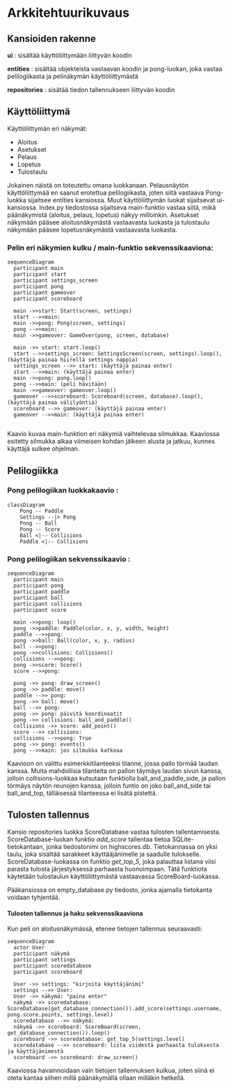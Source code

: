 # Arkkitehtuurikuvaus
## Kansioiden rakenne
**ui** : sisältää käyttöliittymään liittyvän koodin

**entities** : sisältää objekteista vastaavan koodin ja pong-luokan, joka vastaa pelilogiikasta ja pelinäkymän käyttöliittymästä

**repositories** : sisätää tiedon tallennukseen liittyvän koodin

## Käyttöliittymä
Käyttöliittymän eri näkymät:
* Aloitus
* Asetukset
* Pelaus
* Lopetus
* Tulostaulu

Jokainen näistä on toteutettu omana luokkanaan. Pelausnäytön käyttöliittymää en saanut erotettua pelilogiikasta, joten siitä vastaava Pong-luokka sijaitsee entities kansiossa. Muut käyttöliittymän luokat sijaitsevat ui-kansiossa.
Index.py tiedostossa sijaitseva main-funktio vastaa siitä, mikä päänäkymistä (aloitus, pelaus, lopetus) näkyy milloinkin. Asetukset näkymään pääsee aloitusnäkymästä vastaavasta luokasta ja tulostaulu näkymään pääsee lopetusnäkymästä vastaavasta luokasta.


### Pelin eri näkymien kulku / main-funktio sekvenssikaaviona:

```mermaid
sequenceDiagram
  participant main
  participant start
  participant settings_screen
  participant pong
  participant gameover
  participant scoreboard
  
  main ->>start: Start(screen, settings)
  start -->>main:  
  main ->>pong: Pong(screen, settings)
  pong -->>main: 
  main ->>gameover: GameOver(pong, screen, database)
  
  main ->> start: start.loop()
  start -->>settings_screen: SettingsScreen(screen, settings).loop(), (käyttäjä painaa hiirellä settings nappia)
  settings_screen -->> start: (käyttäjä painaa enter)
  start -->>main: (käyttäjä painaa enter) 
  main ->>pong: pong.loop()
  pong -->>main: (peli hävitään)
  main ->>gameover: gameover.loop()
  gameover -->>scoreboard: Scoreboard(screen, database).loop(), (käyttäjä painaa välilyöntiä)
  scoreboard -->> gameover: (käyttäjä painaa enter)
  gameover -->>main: (käyttäjä painaa enter)
  
```
Kaavio kuvaa main-funktion eri näkymiä vaihtelevaa silmukkaa. Kaaviossa esitetty silmukka alkaa viimeisen kohdan jälkeen alusta ja jatkuu, kunnes käyttäjä sulkee ohjelman.  

## Pelilogiikka
### Pong pelilogiikan luokkakaavio :

```mermaid
classDiagram
    Pong -- Paddle
    Settings --|> Pong
    Pong -- Ball
    Pong -- Score
    Ball <|-- Collisions
    Paddle <|-- Collisions
```
### Pong pelilogiikan sekvenssikaavio :
```mermaid
sequenceDiagram
  participant main
  participant pong
  participant paddle
  participant ball
  participant collisions
  participant score
 
  main ->>pong: loop() 
  pong ->>paddle: Paddle(color, x, y, width, height)
  paddle -->>pong:  
  pong ->>ball: Ball(color, x, y, radius)
  ball -->>pong: 
  pong ->>collisions: Collisions()
  collisions -->>pong: 
  pong ->>score: Score()
  score -->>pong: 
  
  pong ->> pong: draw_screen()
  pong ->> paddle: move()
  paddle -->> pong:  
  pong ->> ball: move()
  ball -->> pong:  
  pong ->> pong: päivitä koordinaatit
  pong ->> collisions: ball_and_paddle()
  collisions ->> score: add_point()
  score -->> collisions:  
  collisions -->>pong: True
  pong ->> pong: events()
  pong -->>main: jos silmukka katkeaa  
```
Kaavioon on valittu esimerkkitilanteeksi tilanne, jossa pallo törmää laudan kanssa. Muita mahdollisia tilanteita on pallon täymäys laudan sivun kanssa, jolloin collisions-luokkaa kutsutaan funktiolla ball_and_paddle_side, ja pallon törmäys näytön reunojen kanssa, jolloin funtio on joko ball_and_side tai ball_and_top, tälläisessä tilanteessa ei lisätä pistettä.


## Tulosten tallennus
Kansio repositories luokka ScoreDatabase vastaa tulosten tallentamisesta. ScoreDatabase-luokan funktio *add_score* tallentaa tietoa SQLite-tietokantaan, jonka tiedostonimi on highscores.db.
Tietokannassa on yksi taulu, joka sisältää sarakkeet käyttääjänimelle ja saadulle tulokselle.
ScoreDatabase-luokassa on funktio *get_top_5*, joka palauttaa listana viisi parasta tulosta järjestyksessä parhaasta huonoimpaan. Tätä funktiota käytetään tulostaulun käyttöliittymästä vastaavassa ScoreBoard-luokassa.

Pääkansiossa on empty_database.py tiedosto, jonka ajamalla tietokanta voidaan tyhjentää.

#### Tulosten tallennus ja haku sekvenssikaaviona
Kun peli on aloitusnäkymässä, etenee tietojen tallennus seuraavasti:
```mermaid
sequenceDiagram
  actor User
  participant näkymä
  participant settings
  participant scoredatabase
  participant scoreboard
  
  User ->> settings: "kirjoita käyttäjänimi"
  settings -->> User:  
  User ->> näkymä: "paina enter"
  näkymä ->> scoredatabase: ScoreDatabase(get_database_connection()).add_score(settings.username, pong.score.points, settings.level)
  scoredatabase -->> näkymä:  
  näkymä ->> scoreboard: ScoreBoard(screen, get_database_connection()).loop()
  scoreboard ->> scoredatabase: get_top_5(settings.level)
  scoredatabase -->> scoreboard: lista viidestä parhaasta tuloksesta ja käyttäjänimestä
  scoreboard ->> scoreboard: draw_screen()
```
Kaaviossa havainnoidaan vain tietojen tallennuksen kulkua, joten siinä ei oteta kantaa siihen millä päänäkymällä ollaan milläkin hetkellä.
